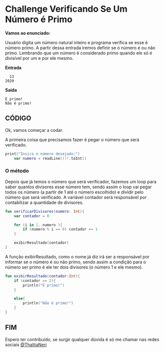 # Challenge Verificando Se Um Número é Primo
**Vamos ao enunciado:**

Usuário digita um número natural inteiro e programa verifica se esse é número primo.
A partir dessa entrada iremos definir se o número é ou não primo.
Lembrando que um número é considerado primo quando ele só é divisível por um e por ele mesmo.

**Entrada**

```
  13
2020

```

**Saida**

```
É primo!
Não é primo!

```


## **CÓDIGO**

Ok, vamos começar a codar. 

A primeira coisa que precisamos fazer é pegar o número que será verificado.
```kotlin
print("Insira o número desejado:")
    var numero = readLine()!!.toInt()
```

### **O método**

Depois que já temos o número que será verificador, fazemos um loop para saber quantos divisores esse número tem, sendo assim o loop
vai pegar todos os número (a partir de 1 até o número escolhido) e dividir pelo número que será verificado.
A variável contador será responsável por contabilizar a quantidade de divisores.


```kotlin
fun verificarDivisores(numero: Int){
    var contador = 0

    for (i in 1..numero ){
        if (numero % i == 0) contador += 1
    }

    exibirResultado(contador)
}
```

A função exibirResultado, como o nome já diz irá ser a responsável por informar se o número é ou não primo,
sendo assim a condição para o número ser primo é ele ter dois divisores (o número 1 e ele mesmo).

```kotlin
fun exibirResultado(contador:Int){
    if (contador == 2){
        println("É primo!")
    }

    else{
        println("Não é primo!")
    }
}
```

## FIM

Espero ter contribuído, se surgir qualquer dúvida é só me chamar nas redes sociais [@ThalitaNeri](https://www.linkedin.com/in/thalita-neri-594065178/)

